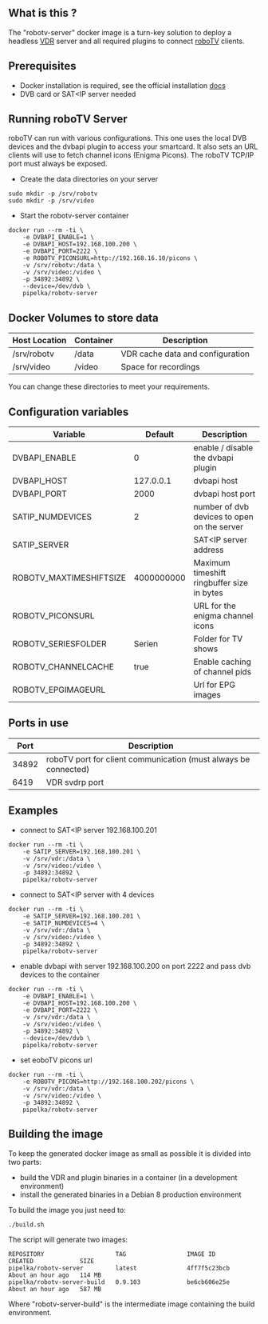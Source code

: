 What is this ?
--------------

The "robotv-server" docker image is a turn-key solution to deploy a headless [VDR](http://www.tvdr.de) server and all required plugins to connect [roboTV](https://github.com/pipelka/robotv) clients.

Prerequisites
-------------

- Docker installation is required, see the official installation [docs](https://docs.docker.com/engine/installation/)
- DVB card or SAT<IP server needed

Running roboTV Server
---------------------

roboTV can run with various configurations. This one uses the local DVB devices and the dvbapi plugin to access your smartcard. It also sets an URL clients will use to fetch channel icons (Enigma Picons). The roboTV TCP/IP port must always be exposed.

- Create the data directories on your server

```
sudo mkdir -p /srv/robotv
sudo mkdir -p /srv/video
```

- Start the robotv-server container

```
docker run --rm -ti \
    -e DVBAPI_ENABLE=1 \
    -e DVBAPI_HOST=192.168.100.200 \
    -e DVBAPI_PORT=2222 \
    -e ROBOTV_PICONSURL=http://192.168.16.10/picons \
    -v /srv/robotv:/data \
    -v /srv/video:/video \
    -p 34892:34892 \
    --device=/dev/dvb \
    pipelka/robotv-server
```

Docker Volumes to store data
----------------------------

| Host Location | Container | Description |
| --- | --- | --- |
| /srv/robotv | /data | VDR cache data and configuration |
| /srv/video | /video | Space for recordings |

You can change these directories to meet your requirements.

Configuration variables
-----------------------

| Variable | Default | Description |
| --- | --- | ---------- |
| DVBAPI_ENABLE | 0 | enable / disable the dvbapi plugin |
| DVBAPI_HOST | 127.0.0.1 | dvbapi host |
| DVBAPI_PORT | 2000 | dvbapi host port |
| SATIP_NUMDEVICES | 2 | number of dvb devices to open on the server |
| SATIP_SERVER | | SAT<IP server address |
| ROBOTV_MAXTIMESHIFTSIZE | 4000000000 | Maximum timeshift ringbuffer size in bytes |
| ROBOTV_PICONSURL |  | URL for the enigma channel icons |
| ROBOTV_SERIESFOLDER | Serien | Folder for TV shows |
| ROBOTV_CHANNELCACHE | true | Enable caching of channel pids |
| ROBOTV_EPGIMAGEURL | | Url for EPG images |

Ports in use
------------

| Port | Description |
| --- | --- |
| 34892 | roboTV port for client communication (must always be connected) |
| 6419 | VDR svdrp port |

Examples
--------

- connect to SAT<IP server 192.168.100.201

```
docker run --rm -ti \
    -e SATIP_SERVER=192.168.100.201 \
    -v /srv/vdr:/data \
    -v /srv/video:/video \
    -p 34892:34892 \
    pipelka/robotv-server
```

- connect to SAT<IP server with 4 devices

```
docker run --rm -ti \
    -e SATIP_SERVER=192.168.100.201 \
    -e SATIP_NUMDEVICES=4 \
    -v /srv/vdr:/data \
    -v /srv/video:/video \
    -p 34892:34892 \
    pipelka/robotv-server
```

- enable dvbapi with server 192.168.100.200 on port 2222 and pass dvb devices to the container

```
docker run --rm -ti \
    -e DVBAPI_ENABLE=1 \
    -e DVBAPI_HOST=192.168.100.200 \
    -e DVBAPI_PORT=2222 \
    -v /srv/vdr:/data \
    -v /srv/video:/video \
    -p 34892:34892 \
    --device=/dev/dvb \
    pipelka/robotv-server
```

- set eoboTV picons url

```
docker run --rm -ti \
    -e ROBOTV_PICONS=http://192.168.100.202/picons \
    -v /srv/vdr:/data \
    -v /srv/video:/video \
    -p 34892:34892 \
    pipelka/robotv-server
```

Building the image
------------------

To keep the generated docker image as small as possible it is divided into two parts:

- build the VDR and plugin binaries in a container (in a development environment)
- install the generated binaries in a Debian 8 production environment

To build the image you just need to:

```
./build.sh
```

The script will generate two images:
```
REPOSITORY                    TAG                 IMAGE ID            CREATED             SIZE
pipelka/robotv-server         latest              4ff7f5c23bcb        About an hour ago   114 MB
pipelka/robotv-server-build   0.9.103             be6cb606e25e        About an hour ago   587 MB
```

Where "robotv-server-build" is the intermediate image containing the build environment.
